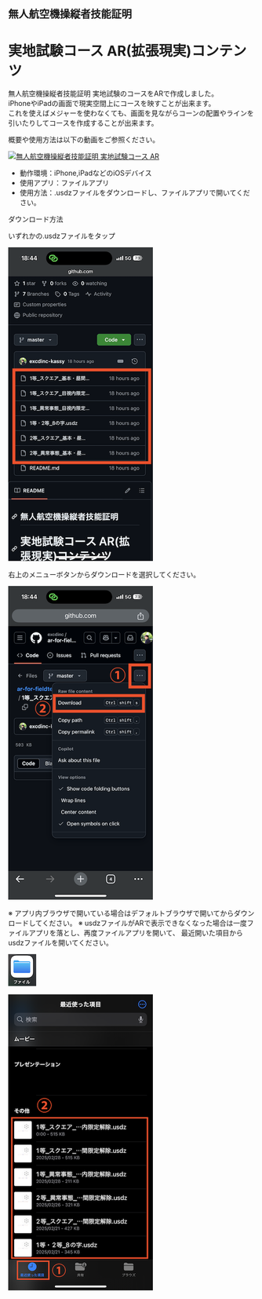 ## 無人航空機操縦者技能証明 
# 実地試験コース AR(拡張現実)コンテンツ
 
無人航空機操縦者技能証明 実地試験のコースをARで作成しました。  
iPhoneやiPadの画面で現実空間上にコースを映すことが出来ます。  
これを使えばメジャーを使わなくても、画面を見ながらコーンの配置やラインを引いたりしてコースを作成することが出来ます。  
 
概要や使用方法は以下の動画をご参照ください。  


[![無人航空機操縦者技能証明 実地試験コース AR](http://img.youtube.com/vi/w9anxjQpvg0/0.jpg)](https://youtu.be/w9anxjQpvg0)

* 動作環境：iPhone,iPadなどのiOSデバイス
* 使用アプリ：ファイルアプリ
* 使用方法：.usdzファイルをダウンロードし、ファイルアプリで開いてください。

ダウンロード方法

いずれかの.usdzファイルをタップ

![いずれかの.usdzファイルをタップ](images/ar_1.png)

右上のメニューボタンからダウンロードを選択してください。

![右上のメニューボタンからダウンロードを選択してください](images/ar_2.png)

※ アプリ内ブラウザで開いている場合はデフォルトブラウザで開いてからダウンロードしてください。
※ usdzファイルがARで表示できなくなった場合は一度ファイルアプリを落とし、再度ファイルアプリを開いて、
最近開いた項目からusdzファイルを開いてください。

![一度ファイルアプリを落とし、再度ファイルアプリを開いてください](images/ar_3.png)

![最近開いた項目からusdzファイルを開いてください](images/ar_4.png)


